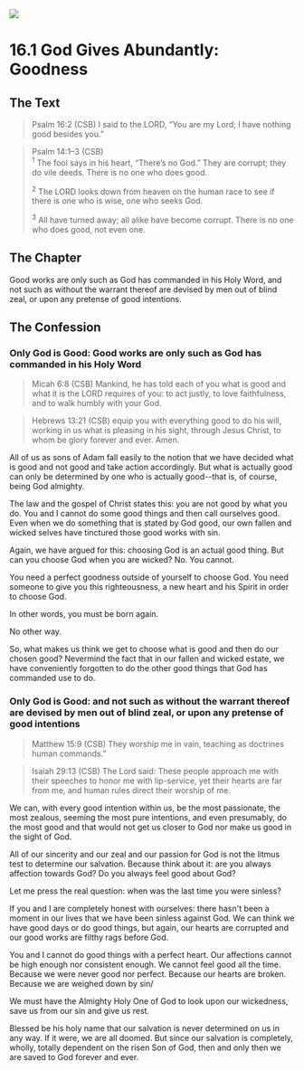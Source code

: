 <img class="intro-right" src="/images/art-1689.png">

# 16.1 God Gives Abundantly: Goodness

## The Text

>Psalm 16:2 (CSB) I said to the LORD, “You are my Lord; I have nothing good besides you.”

>Psalm 14:1–3 (CSB)  
><sup>1</sup> The fool says in his heart, “There’s no God.” They are corrupt; they do vile deeds. There is no one who does good. 
>
><sup>2</sup> The LORD looks down from heaven on the human race to see if there is one who is wise, one who seeks God. 
>
><sup>3</sup> All have turned away; all alike have become corrupt. There is no one who does good, not even one.

## The Chapter

Good works are only such as God has commanded in his Holy Word, and not such as without the warrant thereof are devised by men out of blind zeal, or upon any pretense of good intentions.

## The Confession

### Only God is Good: Good works are only such as God has commanded in his Holy Word

>Micah 6:8 (CSB) Mankind, he has told each of you what is good and what it is the LORD requires of you: to act justly, to love faithfulness, and to walk humbly with your God.

>Hebrews 13:21 (CSB) equip you with everything good to do his will, working in us what is pleasing in his sight, through Jesus Christ, to whom be glory forever and ever. Amen.

All of us as sons of Adam fall easily to the notion that we have decided what is good and not good and take action accordingly. But what is actually good can only be determined by one who is actually good--that is, of course, being God almighty.

The law and the gospel of Christ states this: you are not good by what you do. You and I cannot do some good things and then call ourselves good. Even when we do something that is stated by God good, our own fallen and wicked selves have tinctured those good works with sin.

Again, we have argued for this: choosing God is an actual good thing. But can you choose God when you are wicked? No. You cannot.

You need a perfect goodness outside of yourself to choose God. You need someone to give you this righteousness, a new heart and his Spirit in order to choose God.

In other words, you must be born again.

No other way.

So, what makes us think we get to choose what is good and then do our chosen good? Nevermind the fact that in our fallen and wicked estate, we have conveniently forgotten to do the other good things that God has commanded use to do.

### Only God is Good: and not such as without the warrant thereof are devised by men out of blind zeal, or upon any pretense of good intentions

>Matthew 15:9 (CSB) They worship me in vain, teaching as doctrines human commands.”

>Isaiah 29:13 (CSB) The Lord said: These people approach me with their speeches to honor me with lip-service, yet their hearts are far from me, and human rules direct their worship of me.

We can, with every good intention within us, be the most passionate, the most zealous, seeming the most pure intentions, and even presumably, do the most good and that would not get us closer to God nor make us good in the sight of God.

All of our sincerity and our zeal and our passion for God is not the litmus test to determine our salvation. Because think about it: are you always affection towards God? Do you always feel good about God?

Let me press the real question: when was the last time you were sinless?

If you and I are completely honest with ourselves: there hasn't been a moment in our lives that we have been sinless against God. We can think we have good days or do good things, but again, our hearts are corrupted and our good works are filthy rags before God.

You and I cannot do good things with a perfect heart. Our affections cannot be high enough nor consistent enough. We cannot feel good all the time. Because we were never good nor perfect. Because our hearts are broken. Because we are weighed down by sin/

We must have the Almighty Holy One of God to look upon our wickedness, save us from our sin and give us rest.

Blessed be his holy name that our salvation is never determined on us in any way. If it were, we are all doomed. But since our salvation is completely, wholly, totally dependent on the risen Son of God, then and only then we are saved to God forever and ever.

